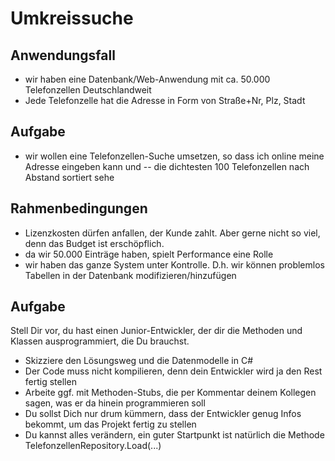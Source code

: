 ﻿# Umkreissuche

## Anwendungsfall
- wir haben eine Datenbank/Web-Anwendung mit ca. 50.000 Telefonzellen Deutschlandweit
- Jede Telefonzelle hat die Adresse in Form von Straße+Nr, Plz, Stadt 

## Aufgabe
- wir wollen eine Telefonzellen-Suche umsetzen, so dass ich online meine Adresse eingeben kann und
-- die dichtesten 100 Telefonzellen nach Abstand sortiert sehe

## Rahmenbedingungen
- Lizenzkosten dürfen anfallen, der Kunde zahlt. Aber gerne nicht so viel, denn das Budget ist erschöpflich.
- da wir 50.000 Einträge haben, spielt Performance eine Rolle
- wir haben das ganze System unter Kontrolle. D.h. wir können problemlos Tabellen in der Datenbank modifizieren/hinzufügen

## Aufgabe
Stell Dir vor, du hast einen Junior-Entwickler, der dir die Methoden und Klassen ausprogrammiert, die Du brauchst.
- Skizziere den Lösungsweg und die Datenmodelle in C#
- Der Code muss nicht kompilieren, denn dein Entwickler wird ja den Rest fertig stellen
- Arbeite ggf. mit Methoden-Stubs, die per Kommentar deinem Kollegen sagen, was er da hinein programmieren soll
- Du sollst Dich nur drum kümmern, dass der Entwickler genug Infos bekommt, um das Projekt fertig zu stellen
- Du kannst alles verändern, ein guter Startpunkt ist natürlich die Methode TelefonzellenRepository.Load(...)